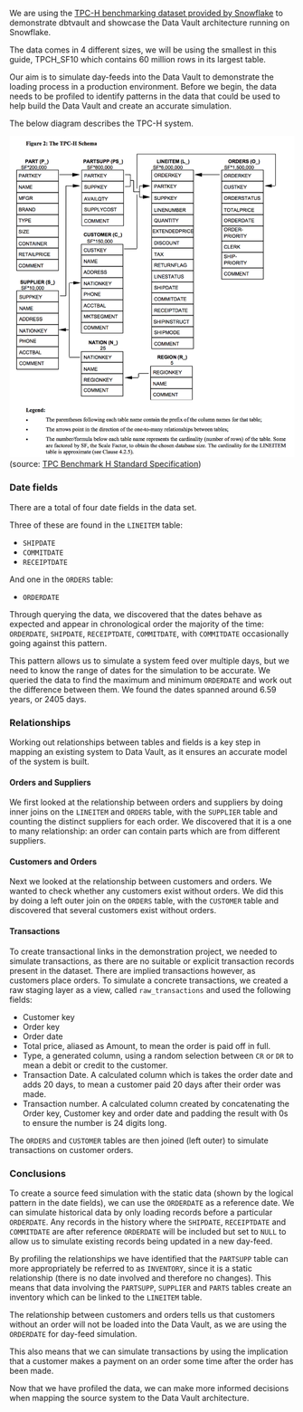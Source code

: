 We are using the [TPC-H benchmarking dataset provided by Snowflake](https://docs.snowflake.net/manuals/user-guide/sample-data-tpch.html)
to demonstrate dbtvault and showcase the Data Vault architecture running on Snowflake. 

The data comes in 4 different sizes, we will be using the smallest in this guide, TPCH_SF10 which 
contains 60 million rows in its largest table. 

Our aim is to simulate day-feeds into the Data Vault to demonstrate the loading process in a production 
environment. Before we begin, the data needs to be profiled to identify patterns in the data 
that could be used to help build the Data Vault and create an accurate simulation.

The below diagram describes the TPC-H system.

![alt text](../assets/images/tpch.png "ERD for the TPC-H dataset")
(source: [TPC Benchmark H Standard Specification](http://www.tpc.org/tpc_documents_current_versions/pdf/tpc-h_v2.17.1.pdf))


### Date fields

There are a total of four date fields in the data set. 

Three of these are found in the `LINEITEM` table:

- `SHIPDATE` 
- `COMMITDATE` 
- `RECEIPTDATE`

And one in the `ORDERS` table:

- `ORDERDATE`

Through querying the data, we discovered that the dates behave as expected and appear in chronological order
the majority of the time: `ORDERDATE`, `SHIPDATE`, `RECEIPTDATE`, `COMMITDATE`, with `COMMITDATE` 
occasionally going against this pattern.

This pattern allows us to simulate a system feed over multiple days, but we need to know the range of dates 
for the simulation to be accurate. We queried the data to find the maximum and minimum `ORDERDATE` and work out the 
difference between them. We found the dates spanned around 6.59 years, or 2405 days. 

### Relationships

Working out relationships between tables and fields is a key step in mapping an existing system to Data Vault,
as it ensures an accurate model of the system is built.

#### Orders and Suppliers

We first looked at the relationship between orders and suppliers by doing inner joins on 
the `LINEITEM` and `ORDERS` table, with the `SUPPLIER` table and counting the distinct suppliers for each order. 
We discovered that it is a one to many relationship: an order can contain parts which are from different suppliers.

#### Customers and Orders

Next we looked at the relationship between customers and orders. We wanted to check whether any customers exist without orders.
We did this by doing a left outer join on the `ORDERS` table, with the `CUSTOMER` table and discovered that several
customers exist without orders.

#### Transactions

To create transactional links in the demonstration project, we needed to simulate transactions, as there are no suitable
or explicit transaction records present in the dataset. There are implied transactions however, as customers place orders.
To simulate a concrete transactions, we created a raw staging layer as a view, called 
`raw_transactions` and used the following fields:

- Customer key
- Order key 
- Order date
- Total price, aliased as Amount, to mean the order is paid off in full. 
- Type, a generated column, using a random selection between `CR` or `DR` to mean a debit or credit to the customer.
- Transaction Date. A calculated column which is takes the order date and adds 20 days, to mean a customer paid 20 days 
after their order was made.
- Transaction number. A calculated column created by concatenating the Order key, Customer key and order date and padding the 
result with 0s to ensure the number is 24 digits long.  

The `ORDERS` and `CUSTOMER` tables are then joined (left outer) to simulate transactions on customer orders.

### Conclusions

To create a source feed simulation with the static data (shown by the logical pattern in the date fields), we can use
the `ORDERDATE` as a reference date. We can simulate historical data by only loading records before a particular 
`ORDERDATE`. Any records in the history where the `SHIPDATE`, `RECEIPTDATE` and `COMMITDATE` are after 
reference `ORDERDATE` will be included but set to `NULL` to allow us to simulate existing records being updated 
in a new day-feed. 

By profiling the relationships we have identified that the `PARTSUPP` table can more appropriately be referred to as
`INVENTORY`, since it is a static relationship (there is no date involved and therefore no changes). This means that 
data involving the `PARTSUPP`, `SUPPLIER` and `PARTS` tables create an inventory which can be linked 
to the `LINEITEM` table. 

The relationship between customers and orders tells us that customers without an order will not be loaded into the Data 
Vault, as we are using the `ORDERDATE` for day-feed simulation.

This also means that we can simulate transactions by using the implication that a customer makes a payment on an order
some time after the order has been made. 

Now that we have profiled the data, we can make more informed decisions when mapping the source system to the Data Vault
architecture. 


